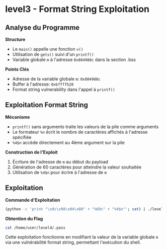 # level3 - Format String Exploitation

## Analyse du Programme

**Structure**
- Le `main()` appelle une fonction `v()`
- Utilisation de `gets()` suivi d'un `printf()`
- Variable globale `m` à l'adresse `0x804988c` dans la section .bss

**Points Clés**
- Adresse de la variable globale `m`: `0x804988c`
- Buffer à l'adresse: `0xbffff520`
- Format string vulnerability dans l'appel à `printf()`

## Exploitation Format String

**Mécanisme**
- `printf()` sans arguments traite les valeurs de la pile comme arguments
- Le formateur `%n` écrit le nombre de caractères affichés à l'adresse spécifiée
- `%4$n` accède directement au 4ème argument sur la pile

**Construction de l'Exploit**
1. Écriture de l'adresse de `m` au début du payload
2. Génération de 60 caractères pour atteindre la valeur souhaitée
3. Utilisation de `%4$n` pour écrire à l'adresse de `m`

## Exploitation

**Commande d'Exploitation**
```bash
(python -c 'print "\x8c\x98\x04\x08" + "%60c" + "%4$n"'; cat) | ./level3
```

**Obtention du Flag**
```bash
cat /home/user/level4/.pass
```

Cette exploitation fonctionne en modifiant la valeur de la variable globale `m` via une vulnérabilité format string, permettant l'exécution du shell.

